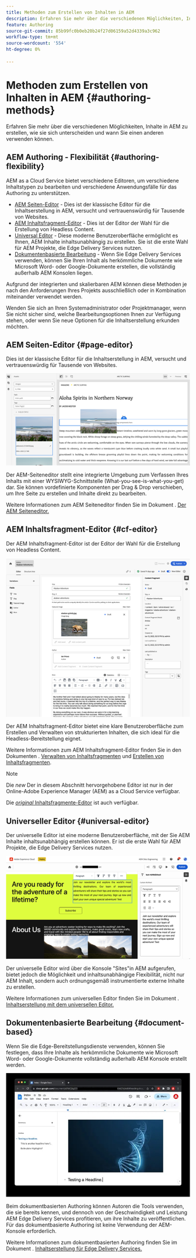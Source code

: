 ```yaml
---
title: Methoden zum Erstellen von Inhalten in AEM
description: Erfahren Sie mehr über die verschiedenen Möglichkeiten, Inhalte in AEM zu erstellen, und wie sie sich unterscheiden.
feature: Authoring
source-git-commit: 85b99fc0b0eb20b24f27d06159a52d4339a3c962
workflow-type: tm+mt
source-wordcount: '554'
ht-degree: 0%

---
```



# Methoden zum Erstellen von Inhalten in AEM {#authoring-methods}

Erfahren Sie mehr über die verschiedenen Möglichkeiten, Inhalte in AEM zu erstellen, wie sie sich unterscheiden und wann Sie einen anderen verwenden können.

## AEM Authoring - Flexibilität {#authoring-flexibility}

AEM as a Cloud Service bietet verschiedene Editoren, um verschiedene Inhaltstypen zu bearbeiten und verschiedene Anwendungsfälle für das Authoring zu unterstützen.

* [AEM Seiten-Editor](#page-editor) - Dies ist der klassische Editor für die Inhaltserstellung in AEM, versucht und vertrauenswürdig für Tausende von Websites.
* [AEM Inhaltsfragment-Editor](#cf-editor) - Dies ist der Editor der Wahl für die Erstellung von Headless Content.
* [Universal Editor](#universal-editor) - Diese moderne Benutzeroberfläche ermöglicht es Ihnen, AEM Inhalte inhaltsunabhängig zu erstellen. Sie ist die erste Wahl für AEM Projekte, die Edge Delivery Services nutzen.
* [Dokumentenbasierte Bearbeitung](#document-based) - Wenn Sie Edge Delivery Services verwenden, können Sie Ihren Inhalt als herkömmliche Dokumente wie Microsoft Word- oder Google-Dokumente erstellen, die vollständig außerhalb AEM Konsolen liegen.

Aufgrund der integrierten und skalierbaren AEM können diese Methoden je nach den Anforderungen Ihres Projekts ausschließlich oder in Kombination miteinander verwendet werden.

Wenden Sie sich an Ihren Systemadministrator oder Projektmanager, wenn Sie nicht sicher sind, welche Bearbeitungsoptionen Ihnen zur Verfügung stehen, oder wenn Sie neue Optionen für die Inhaltserstellung erkunden möchten.

## AEM Seiten-Editor {#page-editor}

Dies ist der klassische Editor für die Inhaltserstellung in AEM, versucht und vertrauenswürdig für Tausende von Websites.

![Der AEM Seiteneditor](assets/authoring-methods-page-editor.png)

Der AEM-Seiteneditor stellt eine integrierte Umgebung zum Verfassen Ihres Inhalts mit einer WYSIWYG-Schnittstelle (What-you-see-is-what-you-get) dar. Sie können vordefinierte Komponenten per Drag &amp; Drop verschieben, um Ihre Seite zu erstellen und Inhalte direkt zu bearbeiten.

Weitere Informationen zum AEM Seiteneditor finden Sie im Dokument . [Der AEM Seiteneditor.](/help/sites-cloud/authoring/page-editor/introduction.md)

## AEM Inhaltsfragment-Editor {#cf-editor}

Der AEM Inhaltsfragment-Editor ist der Editor der Wahl für die Erstellung von Headless Content.

![Der AEM Inhaltsfragment-Editor](assets/authoring-methods-cf-editor.png)

Der AEM Inhaltsfragment-Editor bietet eine klare Benutzeroberfläche zum Erstellen und Verwalten von strukturierten Inhalten, die sich ideal für die Headless-Bereitstellung eignet.

Weitere Informationen zum AEM Inhaltsfragment-Editor finden Sie in den Dokumenten . [Verwalten von Inhaltsfragmenten](/help/sites-cloud/administering/content-fragments/managing.md) und [Erstellen von Inhaltsfragmenten](/help/sites-cloud/administering/content-fragments/managing.md).

>[!NOTE]
>
>Die *new* Der in diesem Abschnitt hervorgehobene Editor ist nur in der Online-Adobe Experience Manager (AEM) as a Cloud Service verfügbar.
>
>Die [*original* Inhaltsfragmente-Editor](/help/assets/content-fragments/content-fragments-variations.md) ist auch verfügbar.

## Universeller Editor {#universal-editor}

Der universelle Editor ist eine moderne Benutzeroberfläche, mit der Sie AEM Inhalte inhaltsunabhängig erstellen können. Er ist die erste Wahl für AEM Projekte, die Edge Delivery Services nutzen.

![Der universelle Editor](assets/authoring-methods-ue.png)

Der universelle Editor wird über die Konsole &quot;Sites&quot;in AEM aufgerufen, bietet jedoch die Möglichkeit und inhaltsunabhängige Flexibilität, nicht nur AEM Inhalt, sondern auch ordnungsgemäß instrumentierte externe Inhalte zu erstellen.

Weitere Informationen zum universellen Editor finden Sie im Dokument . [Inhaltserstellung mit dem universellen Editor.](/help/implementing/universal-editor/authoring.md)

## Dokumentenbasierte Bearbeitung {#document-based}

Wenn Sie die Edge-Bereitstellungsdienste verwenden, können Sie festlegen, dass Ihre Inhalte als herkömmliche Dokumente wie Microsoft Word- oder Google-Dokumente vollständig außerhalb AEM Konsole erstellt werden.

![Bearbeiten von dokumentbasierten Inhalten](assets/authoring-methods-document.jpg)

Beim dokumentbasierten Authoring können Autoren die Tools verwenden, die sie bereits kennen, und dennoch von der Geschwindigkeit und Leistung AEM Edge Delivery Services profitieren, um ihre Inhalte zu veröffentlichen. Für das dokumentbasierte Authoring ist keine Verwendung der AEM-Konsole erforderlich.

Weitere Informationen zum dokumentbasierten Authoring finden Sie im Dokument . [Inhaltserstellung für Edge Delivery Services.](/help/edge/authoring.md)
